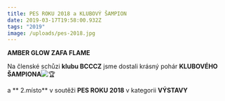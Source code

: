 ```yaml
---
title: PES ROKU 2018 a KLUBOVÝ ŠAMPION
date: 2019-03-17T19:58:00.932Z
tags: "2019"
image: /uploads/pes-2018.jpg
---
```

**AMBER GLOW ZAFA FLAME**

Na členské schůzi **klubu BCCCZ** jsme dostali krásný pohár **KLUBOVÉHO ŠAMPIONA**![🏆](https://static.xx.fbcdn.net/images/emoji.php/v9/tbe/1/16/1f3c6.png)

a ** 2.místo** v soutěži **PES ROKU 2018** v kategorii **VÝSTAVY**